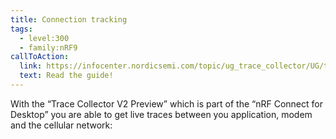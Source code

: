 ```yaml
---
title: Connection tracking
tags:
  - level:300
  - family:nRF9
callToAction:
  link: https://infocenter.nordicsemi.com/topic/ug_trace_collector/UG/trace_collector/intro.html
  text: Read the guide!
---
```


With the “Trace Collector V2 Preview” which is part of the “nRF Connect for
Desktop” you are able to get live traces between you application, modem and the
cellular network:
